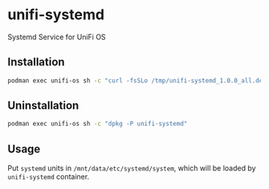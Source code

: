 # unifi-systemd

Systemd Service for UniFi OS

## Installation

``` sh
podman exec unifi-os sh -c "curl -fsSLo /tmp/unifi-systemd_1.0.0_all.deb https://github.com/ntkme/unifi-systemd/releases/download/v1.0.0/unifi-systemd_1.0.0_all.deb && dpkg -i /tmp/unifi-systemd_1.0.0_all.deb && rm /tmp/unifi-systemd_1.0.0_all.deb"
```

## Uninstallation

``` sh
podman exec unifi-os sh -c "dpkg -P unifi-systemd"
```

## Usage

Put `systemd` units in `/mnt/data/etc/systemd/system`, which will be loaded by `unifi-systemd` container.
